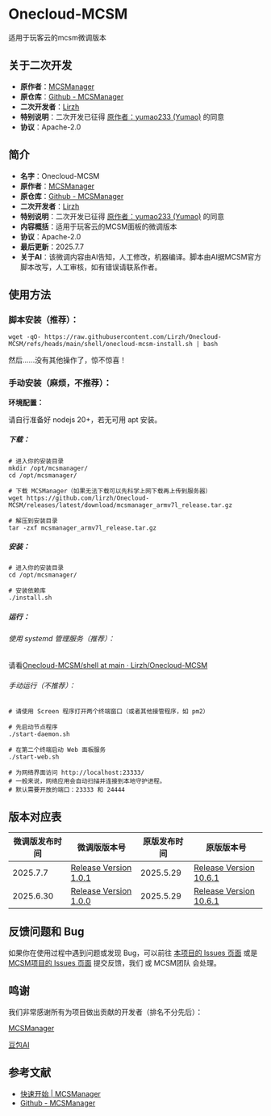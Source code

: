 # Onecloud-MCSM
适用于玩客云的mcsm微调版本

## 关于二次开发

- **原作者**：[MCSManager](https://github.com/MCSManager)
- **原仓库**：[Github - MCSManager](https://github.com/MCSManager/MCSManager)
- **二次开发者**：[Lirzh](https://github.com/lirzh)
- **特别说明**：二次开发已征得 [原作者：yumao233 (Yumao)](https://github.com/yumao233)  的同意
- **协议**：Apache-2.0

## 简介

- **名字**：Onecloud-MCSM
- **原作者**：[MCSManager](https://github.com/MCSManager)
- **原仓库**：[Github - MCSManager](https://github.com/MCSManager/MCSManager)
- **二次开发者**：[Lirzh](https://github.com/lirzh)
- **特别说明**：二次开发已征得 [原作者：yumao233 (Yumao)](https://github.com/yumao233)  的同意
- **内容概括**：适用于玩客云的MCSM面板的微调版本
- **协议**：Apache-2.0
- **最后更新**：2025.7.7
- **关于AI**：该微调内容由AI告知，人工修改，机器编译。脚本由AI据MCSM官方脚本改写，人工审核，如有错误请联系作者。

## 使用方法

### 脚本安装（推荐）：

```
wget -qO- https://raw.githubusercontent.com/Lirzh/Onecloud-MCSM/refs/heads/main/shell/onecloud-mcsm-install.sh | bash
```

然后......没有其他操作了，惊不惊喜！

### 手动安装（麻烦，不推荐）：

**环境配置：**

请自行准备好 nodejs 20+，若无可用 apt 安装。 

##### 下载：

```
# 进入你的安装目录
mkdir /opt/mcsmanager/
cd /opt/mcsmanager/

# 下载 MCSManager（如果无法下载可以先科学上网下载再上传到服务器）
wget https://github.com/lirzh/Onecloud-MCSM/releases/latest/download/mcsmanager_armv7l_release.tar.gz

# 解压到安装目录
tar -zxf mcsmanager_armv7l_release.tar.gz
```

##### 安装：

```
# 进入你的安装目录
cd /opt/mcsmanager/

# 安装依赖库
./install.sh
```

##### 运行：

###### 使用 systemd 管理服务（推荐）：

请看[Onecloud-MCSM/shell at main · Lirzh/Onecloud-MCSM](https://github.com/Lirzh/Onecloud-MCSM/tree/main/shell)

###### 手动运行（不推荐）：

```
# 请使用 Screen 程序打开两个终端窗口（或者其他接管程序，如 pm2）

# 先启动节点程序
./start-daemon.sh

# 在第二个终端启动 Web 面板服务
./start-web.sh

# 为网络界面访问 http://localhost:23333/
# 一般来说，网络应用会自动扫描并连接到本地守护进程。
# 默认需要开放的端口：23333 和 24444
```



## 版本对应表

| 微调版发布时间 | 微调版版本号                                                 | 原版发布时间 | 原版版本号                                                   |
| -------------- | ------------------------------------------------------------ | ------------ | ------------------------------------------------------------ |
| 2025.7.7       | [Release Version 1.0.1 ](https://github.com/lirzh/Onecloud-MCSM/releases/tag/v1.0.1) | 2025.5.29    | [Release Version 10.6.1 ](https://github.com/MCSManager/MCSManager/releases/tag/v10.6.1) |
| 2025.6.30      | [Release Version 1.0.0 ](https://github.com/lirzh/Onecloud-MCSM/releases/tag/v1.0.0) | 2025.5.29    | [Release Version 10.6.1 ](https://github.com/MCSManager/MCSManager/releases/tag/v10.6.1) |



## 反馈问题和 Bug

如果你在使用过程中遇到问题或发现 Bug，可以前往 [本项目的 Issues 页面](https://github.com/lirzh/Onecloud-Mcsm/issues) 或是 [MCSM项目的 Issues 页面](https://github.com/MCSManager/MCSManager/issues) 提交反馈，我们 或 MCSM团队 会处理。

## 鸣谢

我们非常感谢所有为项目做出贡献的开发者（排名不分先后）：

[MCSManager](https://github.com/MCSManager)

[豆包AI](https://doubao.com)

## 参考文献

- [快速开始 | MCSManager](https://docs.mcsmanager.com/zh_cn/)
- [Github - MCSManager](https://github.com/MCSManager/MCSManager)

